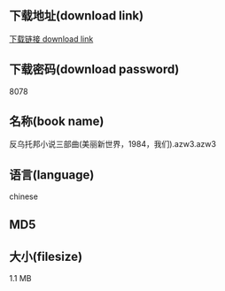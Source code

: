 ## 下载地址(download link)
[下载链接 download link](https://tutu365.netlify.app/?s=%E5%8F%8D%E4%B9%8C%E6%89%98%E9%82%A6%E5%B0%8F%E8%AF%B4%E4%B8%89%E9%83%A8%E6%9B%B2%28%E7%BE%8E%E4%B8%BD%E6%96%B0%E4%B8%96%E7%95%8C%EF%BC%8C1984%EF%BC%8C%E6%88%91%E4%BB%AC%29.azw3)

## 下载密码(download password)
8078

## 名称(book name)
反乌托邦小说三部曲(美丽新世界，1984，我们).azw3.azw3

## 语言(language)
chinese

## MD5


## 大小(filesize)
1.1 MB
